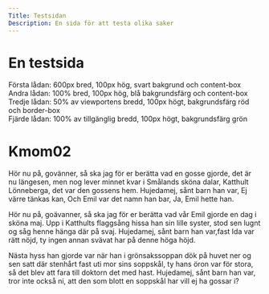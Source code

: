 ```yaml
---
Title: Testsidan
Description: En sida för att testa olika saker
---
```


En testsida
==================


<div class="firstelement">Första lådan: 600px bred, 100px hög, svart bakgrund och content-box</div>

<div class="secondelement">Andra lådan: 100% bred, 100px hög, blå bakgrundsfärg och content-box</div>

<div class="thirdelement">Tredje lådan: 50% av viewportens bredd, 100px högt, bakgrundsfärg röd och border-box</div>

<div class="fourthelement">Fjärde lådan: 100% av tillgänglig bredd, 100px högt, bakgrundsfärg grön</div>

Kmom02
==================

<p class="old-fashioned">
Hör nu på, govänner, så ska jag för er berätta vad en gosse gjorde, det är nu längesen, men nog lever minnet kvar i Smålands sköna dalar, Katthult Lönneberga, det var den gossens hem. Hujedamej, sånt barn han var, Ej värre tänkas kan, Och Emil var det namn han bar, Ja, Emil hette han.
</p>

<p class="modern">
Hör nu på, goävanner, så ska jag för er berätta vad vår Emil gjorde en dag i sköna maj. Upp i Katthults flaggsång hissa han sin lille syster, stod sen lugnt og såg henne hänga där på svaj. Hujedamej, sånt barn han var,fast Ida var rätt nöjd, ty ingen annan svävat har på denne höga höjd.
</p>

<p class="worst-ever">
Nästa hyss han gjorde var när han i grönsakssoppan dök på huvet ner og sen satt där stenhårt fast uti mor sins soppskål, ty hans öron var för stora, så det blev att fara till doktorn det med hast. Hujedamej, sånt barn han var, tror inte också ni, att den som blott en soppskål har vill ej ha gossar i?
</p>
